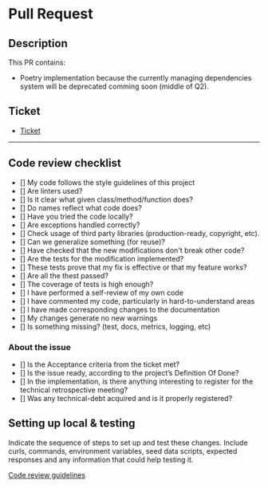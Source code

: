 # Pull Request

## Description

This PR contains:

- Poetry implementation because the currently managing dependencies system will be deprecated comming soon (middle of Q2).

## Ticket

- [Ticket]()

---

## Code review checklist

- [] My code follows the style guidelines of this project
- [] Are linters used?
- [] Is it clear what given class/method/function does?
- [] Do names reflect what code does?
- [] Have you tried the code locally?
- [] Are exceptions handled correctly?
- [] Check usage of third party libraries (production-ready, copyright, etc).
- [] Can we generalize something (for reuse)?
- [] Have checked that the new modifications don't break other code?
- [] Are the tests for the modification implemented?
- [] These tests prove that my fix is effective or that my feature works?
- [] Are all the thest passed?
- [] The coverage of tests is high enough?
- [] I have performed a self-review of my own code
- [] I have commented my code, particularly in hard-to-understand areas
- [] I have made corresponding changes to the documentation
- [] My changes generate no new warnings
- [] Is something missing? (test, docs, metrics, logging, etc)

### About the issue

- [] Is the Acceptance criteria from the ticket met?
- [] Is the issue ready, according to the project’s Definition Of Done?
- [] In the implementation, is there anything interesting to register for
  the technical retrospective meeting?
- [] Was any technical-debt acquired and is it properly registered?

## Setting up local & testing

Indicate the sequence of steps to set up and test these changes.
Include curls, commands, environment variables, seed data scripts, expected
responses and any information that could help testing it.

[Code review guidelines](https://google.github.io/eng-practices/review/)
